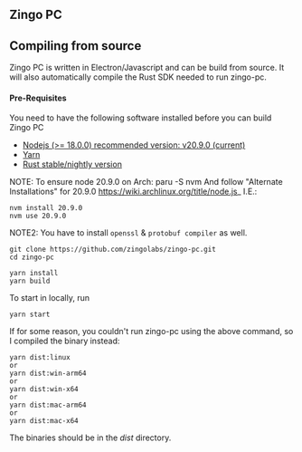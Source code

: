 ## Zingo PC

## Compiling from source
Zingo PC is written in Electron/Javascript and can be build from source. It will also automatically compile the Rust SDK needed to run zingo-pc.

#### Pre-Requisites
You need to have the following software installed before you can build Zingo PC

* [Nodejs (>= 18.0.0) recommended version: v20.9.0 (current) ](https://nodejs.org/en/blog/release/v20.9.0)
* [Yarn](https://yarnpkg.com)
* [Rust stable/nightly version](https://www.rust-lang.org/tools/install)

NOTE:  To ensure node 20.9.0 on Arch:
paru -S nvm
And follow "Alternate Installations" for 20.9.0 https://wiki.archlinux.org/title/node.js_ I.E.:

```
nvm install 20.9.0
nvm use 20.9.0
```
  
NOTE2: You have to install `openssl` & `protobuf compiler` as well.

```
git clone https://github.com/zingolabs/zingo-pc.git
cd zingo-pc

yarn install
yarn build
```

To start in locally, run
```
yarn start
```

If for some reason, you couldn't run zingo-pc using the above command, so I compiled the binary instead:
```
yarn dist:linux
or
yarn dist:win-arm64
or
yarn dist:win-x64
or
yarn dist:mac-arm64
or
yarn dist:mac-x64
```

The binaries should be in the *dist* directory.
